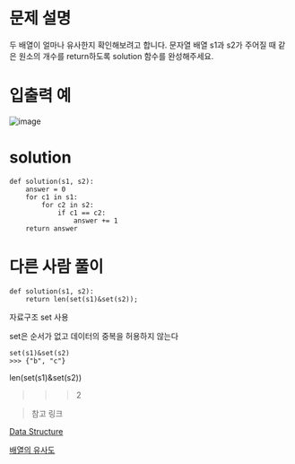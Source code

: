 # 문제 설명

두 배열이 얼마나 유사한지 확인해보려고 합니다. 문자열 배열 s1과 s2가 주어질 때 같은 원소의 개수를 return하도록 solution 함수를 완성해주세요.

# 입출력 예

![image](https://github.com/sseinn/practice/assets/143159192/3876834b-7065-43c5-a8f0-42e38fc7e6cd)

# solution

```
def solution(s1, s2):
    answer = 0
    for c1 in s1:
        for c2 in s2:
            if c1 == c2:
                answer += 1
    return answer
```

# 다른 사람 풀이
```
def solution(s1, s2):
    return len(set(s1)&set(s2));

```

자료구조 set 사용

set은 순서가 없고 데이터의 중복을 허용하지 않는다

```
set(s1)&set(s2)
>>> {"b", "c"}
```

len(set(s1)&set(s2))
>>> 2

> 참고 링크

[Data Structure](https://docs.python.org/3/tutorial/datastructures.html)

[배열의 유사도](https://school.programmers.co.kr/learn/courses/30/lessons/120903)
